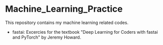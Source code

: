 # Machine_Learning_Practice
This repository contains my machine learning related codes.

* fastai: Excercies for the textbook "Deep Learning for Coders with fastai and PyTorch" by Jeremy Howard.
